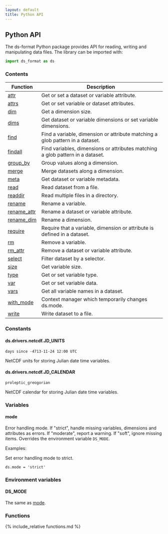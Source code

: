 ```yaml
---
layout: default
title: Python API
---
```


## Python API

The ds-format Python package provides API for reading, writing and manipulating
data files. The library can be imported with:

```python
import ds_format as ds
```

### Contents

| Function | Description |
| --- | --- |
| [attr](#attr) | Get or set a dataset or variable attribute. |
| [attrs](#attrs) | Get or set variable or dataset attributes. |
| [dim](#dim) | Get a dimension size. |
| [dims](#dims) | Get dataset or variable dimensions or set variable dimensions. |
| [find](#find) | Find a variable, dimension or attribute matching a glob pattern in a dataset. |
| [findall](#findall) | Find variables, dimensions or attributes matching a glob pattern in a dataset. |
| [group_by](#group_by) | Group values along a dimension. |
| [merge](#merge) | Merge datasets along a dimension. |
| [meta](#meta) | Get dataset or variable metadata. |
| [read](#read) | Read dataset from a file. |
| [readdir](#readdir) | Read multiple files in a directory. |
| [rename](#rename) | Rename a variable. |
| [rename_attr](#rename_attr) | Rename a dataset or variable attribute. |
| [rename_dim](#rename_dim) | Rename a dimension. |
| [require](#require) | Require that a variable, dimension or attribute is defined in a dataset. |
| [rm](#rm) | Remove a variable. |
| [rm_attr](#rm_attr) | Remove a dataset or variable attribute. |
| [select](#select) | Filter dataset by a selector. |
| [size](#size) | Get variable size. |
| [type](#type) | Get or set variable type. |
| [var](#var) | Get or set variable data. |
| [vars](#vars) | Get all variable names in a dataset. |
| [with_mode](#with_mode) | Context manager which temporarily changes ds.mode. |
| [write](#write) | Write dataset to a file. |

### Constants

#### ds.drivers.netcdf.JD_UNITS

`days since -4713-11-24 12:00 UTC`

NetCDF units for storing Julian date time variables.

#### ds.drivers.netcdf.JD_CALENDAR

`proleptic_greogorian`

NetCDF calendar for storing Julian date time variables.

### Variables

#### mode

Error handling mode. If "strict", handle missing variables, dimensions and
attributes as errors. If "moderate", report a warning. If "soft", ignore
missing items. Overrides the environment variable `DS_MODE`.

Examples:

Set error handling mode to strict.

```
ds.mode = 'strict'
```

### Environment variables

#### DS_MODE

The same as [mode](#mode).

### Functions

{% include_relative functions.md %}

